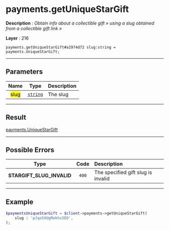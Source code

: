 # payments.getUniqueStarGift

**Description** : *Obtain info about a collectible gift &raquo; using a slug obtained from a collectible gift link &raquo;*

**Layer** : 216

```tl
payments.getUniqueStarGift#a1974d72 slug:string = payments.UniqueStarGift;
```

---

## Parameters

| Name | Type | Description |
| :---: | :---: | :--- |
| <mark>slug</mark> | [`string`](type/string) | The slug |

---

## Result

[payments.UniqueStarGift](type/payments.UniqueStarGift)

---

## Possible Errors

| Type | Code | Description |
| :---: | :---: | :--- |
| **STARGIFT_SLUG_INVALID** | `400` | The specified gift slug is invalid |

---

## Example

```php
$paymentsUniqueStarGift = $client->payments->getUniqueStarGift(
	slug : 'pJqoSXUgMakhs5EO',
);
```